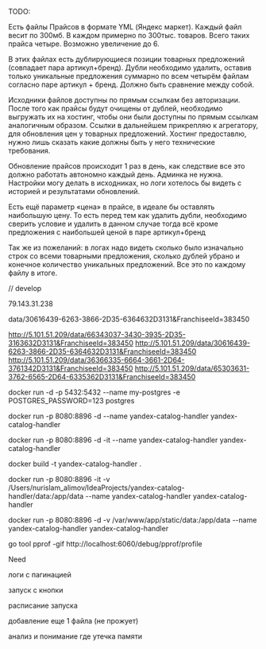 TODO:

Есть файлы Прайсов в формате YML (Яндекс маркет). Каждый файл весит по 300мб. В каждом примерно по 300тыс. товаров. Всего таких прайса четыре. Возможно увеличение до 6.

В этих файлах есть дублирующиеся позиции товарных предложений (совпадает пара артикул+бренд). Дубли необходимо удалить, оставив только уникальные предложения суммарно по всем четырём файлам согласно паре артикул + бренд. Должно быть сравнение между собой.

Исходники файлов доступны по прямым ссылкам без авторизации. После того как прайсы будут очищены от дублей, необходимо выгружать их на хостинг, чтобы они были доступны по прямым ссылкам аналогичным образом. Ссылки в дальнейшем прикрепляю к агрегатору, для обновления цен у товарных предложений. Хостинг предоставлю, нужно лишь сказать какие должны быть у него технические требования.

Обновление прайсов происходит 1 раз в день, как следствие все это должно работать автономно каждый день. Админка не нужна.  Настройки могу делать в исходниках, но логи хотелось бы видеть с историей и результатами обновлений.

Есть ещё параметр «цена» в прайсе, в идеале бы оставлять наибольшую цену. То есть перед тем как удалить дубли, необходимо сверить условие и удалить в данном случае тогда всё кроме предложения с наибольшей ценой в паре артикул+бренд

Так же из пожеланий: в логах надо видеть сколько было изначально строк со всеми товарными предложения, сколько дублей убрано и конечное количество уникальных предложений. Все это по каждому файлу в итоге.

// develop

79.143.31.238

data/30616439-6263-3866-2D35-6364632D3131&FranchiseeId=383450

http://5.101.51.209/data/66343037-3430-3935-2D35-3163632D3131&FranchiseeId=383450
http://5.101.51.209/data/30616439-6263-3866-2D35-6364632D3131&FranchiseeId=383450
http://5.101.51.209/data/36366335-6664-3661-2D64-3761342D3131&FranchiseeId=383450
http://5.101.51.209/data/65303631-3762-6565-2D64-6335362D3131&FranchiseeId=383450

docker run -d -p 5432:5432 --name my-postgres -e POSTGRES_PASSWORD=123 postgres

docker run -p 8080:8896 -d --name yandex-catalog-handler yandex-catalog-handler

docker run -p 8080:8896 -d -it --name yandex-catalog-handler yandex-catalog-handler

docker build -t yandex-catalog-handler .

docker run -p 8080:8896 -it -v /Users/nurislam_alimov/IdeaProjects/yandex-catalog-handler/data:/app/data --name yandex-catalog-handler yandex-catalog-handler

docker run -p 8080:8896 -d -v /var/www/app/static/data:/app/data --name yandex-catalog-handler yandex-catalog-handler

go tool pprof -gif http://localhost:6060/debug/pprof/profile

Need

логи с пагинацией

запуск с кнопки

расписание запуска

добавление еще 1 файла (не прожует)

анализ и понимание где утечка памяти